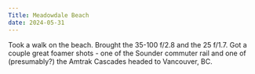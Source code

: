 ```yaml
---
Title: Meadowdale Beach
date: 2024-05-31
---
```


Took a walk on the beach. Brought the 35-100 f/2.8 and the 25 f/1.7. Got a couple great foamer shots - one of the Sounder commuter rail and one of (presumably?) the Amtrak Cascades headed to Vancouver, BC.
